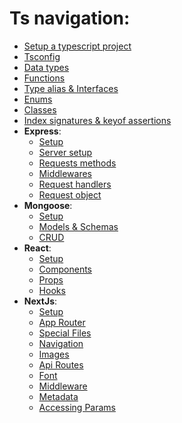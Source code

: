 # Ts navigation:

- [Setup a typescript project](Setup.md)
- [Tsconfig](TsConfig.md)
- [Data types](./Raw/DataTypes.md)
- [Functions](./Raw/Function.md)
- [Type alias & Interfaces](./Raw/Types%20&%20interfaces.md)
- [Enums](./Raw/Enums.md)
- [Classes](./Raw/Classes.md)
- [Index signatures & keyof assertions](./Raw/Indexes%20signatures%20&%20keyof%20assertions.md)
- **Express**:
  - [Setup](./Express/Setup.md)
  - [Server setup](./Express/Server%20setup.md)
  - [Requests methods](./Express/RequestMethods.md)
  - [Middlewares](./Express/middlewares.md)
  - [Request handlers](./Express/RequestHandlers.md)
  - [Request object](./Express/RequestObj.md)
- **Mongoose**:
  - [Setup](./mongoose/Setup.md)
  - [Models & Schemas](./mongoose/Models.md)
  - [CRUD](./mongoose/CRUD.md)
- **React**:
  - [Setup](./React/setup.md)
  - [Components](./React/Components.md)
  - [Props](./React/Props.md)
  - [Hooks](./React/Hooks.md)
- **NextJs**:
  - [Setup](./Next/Setup.md)
  - [App Router](./Next/App%20Router.md)
  - [Special Files](./Next/SpecialFiles.md)
  - [Navigation](./Next/Navigation.md)
  - [Images](./Next/Navigation.md)
  - [Api Routes](./Next/ApiRoutes.md)
  - [Font](Next/Font.md)
  - [Middleware](Next/Middleware.md)
  - [Metadata](Next/Metadata.md)
  - [Accessing Params](Next/AccessingParmasOnFrontEnd.md)
